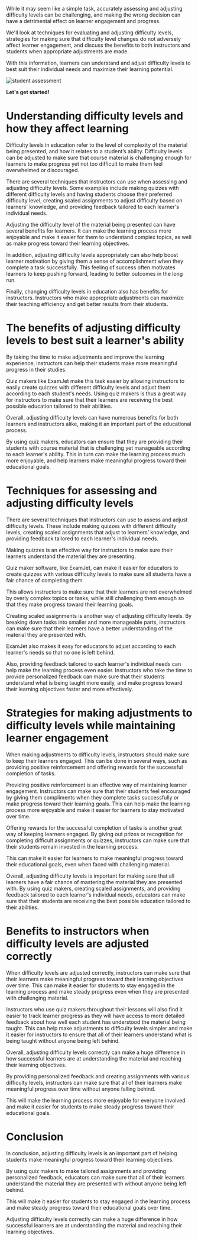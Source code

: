 ﻿While it may seem like a simple task, accurately assessing and adjusting difficulty levels can be challenging, and making the wrong decision can have a detrimental effect on learner engagement and progress.

We'll look at techniques for evaluating and adjusting difficulty levels, strategies for making sure that difficulty level changes do not adversely affect learner engagement, and discuss the benefits to both instructors and students when appropriate adjustments are made.

With this information, learners can understand and adjust difficulty levels to best suit their individual needs and maximize their learning potential.

![student assessment](/images/blog/9/3-1.webp)

**Let's get started!**

# **Understanding difficulty levels and how they affect learning**

Difficulty levels in education refer to the level of complexity of the material being presented, and how it relates to a student’s ability. Difficulty levels can be adjusted to make sure that course material is challenging enough for learners to make progress yet not too difficult to make them feel overwhelmed or discouraged.

There are several techniques that instructors can use when assessing and adjusting difficulty levels. Some examples include making quizzes with different difficulty levels and having students choose their preferred difficulty level, creating scaled assignments to adjust difficulty based on learners' knowledge, and providing feedback tailored to each learner's individual needs.

Adjusting the difficulty level of the material being presented can have several benefits for learners. It can make the learning process more enjoyable and make it easier for them to understand complex topics, as well as make progress toward their learning objectives.

In addition, adjusting difficulty levels appropriately can also help boost learner motivation by giving them a sense of accomplishment when they complete a task successfully. This feeling of success often motivates learners to keep pushing forward, leading to better outcomes in the long run.

Finally, changing difficulty levels in education also has benefits for instructors. Instructors who make appropriate adjustments can maximize their teaching efficiency and get better results from their students.

# **The benefits of adjusting difficulty levels to best suit a learner's ability**

By taking the time to make adjustments and improve the learning experience, instructors can help their students make more meaningful progress in their studies.

Quiz makers like ExamJet make this task easier by allowing instructors to easily create quizzes with different difficulty levels and adjust them according to each student's needs. Using quiz makers is thus a great way for instructors to make sure that their learners are receiving the best possible education tailored to their abilities.

Overall, adjusting difficulty levels can have numerous benefits for both learners and instructors alike, making it an important part of the educational process.

By using quiz makers, educators can ensure that they are providing their students with course material that is challenging yet manageable according to each learner's ability. This in turn can make the learning process much more enjoyable, and help learners make meaningful progress toward their educational goals.

# **Techniques for assessing and adjusting difficulty levels**

There are several techniques that instructors can use to assess and adjust difficulty levels. These include making quizzes with different difficulty levels, creating scaled assignments that adjust to learners’ knowledge, and providing feedback tailored to each learner's individual needs.

Making quizzes is an effective way for instructors to make sure their learners understand the material they are presenting.

Quiz maker software, like ExamJet, can make it easier for educators to create quizzes with various difficulty levels to make sure all students have a fair chance of completing them.

This allows instructors to make sure that their learners are not overwhelmed by overly complex topics or tasks, while still challenging them enough so that they make progress toward their learning goals.

Creating scaled assignments is another way of adjusting difficulty levels. By breaking down tasks into smaller and more manageable parts, instructors can make sure that their learners have a better understanding of the material they are presented with.

ExamJet also makes it easy for educators to adjust according to each learner's needs so that no one is left behind.

Also, providing feedback tailored to each learner's individual needs can help make the learning process even easier. Instructors who take the time to provide personalized feedback can make sure that their students understand what is being taught more easily, and make progress toward their learning objectives faster and more effectively.

# **Strategies for making adjustments to difficulty levels while maintaining learner engagement**

When making adjustments to difficulty levels, instructors should make sure to keep their learners engaged. This can be done in several ways, such as providing positive reinforcement and offering rewards for the successful completion of tasks.

Providing positive reinforcement is an effective way of maintaining learner engagement. Instructors can make sure that their students feel encouraged by giving them compliments when they complete tasks successfully or make progress toward their learning goals. This can help make the learning process more enjoyable and make it easier for learners to stay motivated over time.

Offering rewards for the successful completion of tasks is another great way of keeping learners engaged. By giving out prizes or recognition for completing difficult assignments or quizzes, instructors can make sure that their students remain invested in the learning process.

This can make it easier for learners to make meaningful progress toward their educational goals, even when faced with challenging material.

Overall, adjusting difficulty levels is important for making sure that all learners have a fair chance of mastering the material they are presented with. By using quiz makers, creating scaled assignments, and providing feedback tailored to each learner's individual needs, educators can make sure that their students are receiving the best possible education tailored to their abilities.

# **Benefits to instructors when difficulty levels are adjusted correctly**

When difficulty levels are adjusted correctly, instructors can make sure that their learners make meaningful progress toward their learning objectives over time. This can make it easier for students to stay engaged in the learning process and make steady progress even when they are presented with challenging material.

Instructors who use quiz makers throughout their lessons will also find it easier to track learner progress as they will have access to more detailed feedback about how well each student has understood the material being taught. This can help make adjustments to difficulty levels simpler and make it easier for instructors to ensure that all of their learners understand what is being taught without anyone being left behind.

Overall, adjusting difficulty levels correctly can make a huge difference in how successful learners are at understanding the material and reaching their learning objectives.

By providing personalized feedback and creating assignments with various difficulty levels, instructors can make sure that all of their learners make meaningful progress over time without anyone falling behind.

This will make the learning process more enjoyable for everyone involved and make it easier for students to make steady progress toward their educational goals.

# **Conclusion**

In conclusion, adjusting difficulty levels is an important part of helping students make meaningful progress toward their learning objectives.

By using quiz makers to make tailored assignments and providing personalized feedback, educators can make sure that all of their learners understand the material they are presented with without anyone being left behind.

This will make it easier for students to stay engaged in the learning process and make steady progress toward their educational goals over time.

Adjusting difficulty levels correctly can make a huge difference in how successful learners are at understanding the material and reaching their learning objectives.
